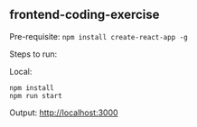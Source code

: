 ## frontend-coding-exercise

Pre-requisite:
```npm install create-react-app -g```

Steps to run:

Local:
```
npm install
npm run start
```

Output:
[http://localhost:3000](http://localhost:3000)
